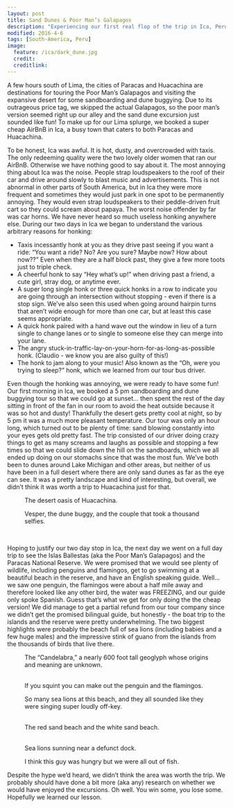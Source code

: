 ```yaml
---
layout: post
title: Sand Dunes & Poor Man’s Galapagos
description: "Experiencing our first real flop of the trip in Ica, Peru."
modified: 2016-4-6
tags: [South-America, Peru]
image:
  feature: /ica/dark_dune.jpg
  credit: 
  creditlink: 
---
```


A few hours south of Lima, the cities of Paracas and Huacachina are destinations for touring the Poor Man’s Galapagos and visiting the expansive desert for some sandboarding and dune buggying. Due to its outrageous price tag, we skipped the actual Galapagos, so the poor man’s version seemed right up our alley and the sand dune excursion just sounded like fun! To make up for our Lima splurge, we booked a super cheap AirBnB in Ica, a busy town that caters to both Paracas and Huacachina. 

To be honest, Ica was awful. It is hot, dusty, and overcrowded with taxis. The only redeeming quality were the two lovely older women that ran our AirBnB. Otherwise we have nothing good to say about it. The most annoying thing about Ica was the noise. People strap loudspeakers to the roof of their car and drive around slowly to blast music and advertisements. This is not abnormal in other parts of South America, but in Ica they were more frequent and sometimes they would just park in one spot to be permanently annoying. They would even strap loudspeakers to their peddle-driven fruit cart so they could scream about papaya. The worst noise offender by far was car horns. We have never heard so much useless honking anywhere else. During our two days in Ica we began to understand the various arbitrary reasons for honking:

- Taxis incessantly honk at you as they drive past seeing if you want a ride: “You want a ride? No? Are you sure? Maybe now? How about now??” Even when they are a half block past, they give a few more toots just to triple check.
- A cheerful honk to say “Hey what’s up!” when driving past a friend, a cute girl, stray dog, or anytime ever.
- A super long single honk or three quick honks in a row to indicate you are going through an intersection without stopping - even if there is a stop sign. We’ve also seen this used when going around hairpin turns that aren’t wide enough for more than one car, but at least this case seems appropriate.
- A quick honk paired with a hand wave out the window in lieu of a turn single to change lanes or to single to someone else they can merge into your lane.
- The angry stuck-in-traffic-lay-on-your-horn-for-as-long-as-possible honk. (Claudio - we know you are also guilty of this!)
- The honk to jam along to your music! Also known as the “Oh, were you trying to sleep?” honk, which we learned from our tour bus driver.

Even though the honking was annoying, we were ready to have some fun! Our first morning in Ica, we booked a 5 pm sandboarding and dune buggying tour so that we could go at sunset… then spent the rest of the day sitting in front of the fan in our room to avoid the heat outside because it was so hot and dusty! Thankfully the desert gets pretty cool at night, so by 5 pm it was a much more pleasant temperature. Our tour was only an hour long, which turned out to be plenty of time: sand blowing constantly into your eyes gets old pretty fast. The trip consisted of our driver doing crazy things to get as many screams and laughs as possible and stopping a few times so that we could slide down the hill on the sandboards, which we all ended up doing on our stomachs since that was the most fun. We’ve both been to dunes around Lake Michigan and other areas, but neither of us have been in a full desert where there are only sand dunes as far as the eye can see. It was a pretty landscape and kind of interesting, but overall, we didn’t think it was worth a trip to Huacachina just for that.
<figure>
    <a href="/images/ica/huacachina_oasis.jpg"><img src="/images/ica/huacachina_oasis.jpg" alt=""></a>
    <figcaption>The desert oasis of Huacachina.</figcaption>
</figure>
<figure>
    <a href="/images/ica/vesper_and_buggy.jpg"><img src="/images/ica/vesper_and_buggy.jpg" alt=""></a>
    <figcaption>Vesper, the dune buggy, and the couple that took a thousand selfies.</figcaption>
</figure>
<figure class="half">
    <a href="/images/ica/kartwheel.gif"><img src="/images/ica/kartwheel.gif" alt=""></a>
    <a href="/images/ica/laura_and_board.jpg"><img src="/images/ica/laura_and_board.jpg" alt=""></a>
    <a href="/images/ica/vesper_and_board.jpg"><img src="/images/ica/vesper_and_board.jpg" alt=""></a>
    <a href="/images/ica/vesper_sandboarding.gif"><img src="/images/ica/vesper_sandboarding.gif" alt=""></a>
</figure>

Hoping to justify our two day stop in Ica, the next day we went on a full day trip to see the Islas Ballestas (aka the Poor Man’s Galapagos) and the Paracas National Reserve. We were promised that we would see plenty of wildlife, including penguins and flamingos, get to go swimming at a beautiful beach in the reserve, and have an English speaking guide. Well… we saw one penguin, the flamingos were about a half mile away and therefore looked like any other bird, the water was FREEZING, and our guide only spoke Spanish. Guess that’s what we get for only doing the the cheap version! We did manage to get a partial refund from our tour company since we didn’t get the promised bilingual guide, but honestly - the boat trip to the islands and the reserve were pretty underwhelming. The two biggest highlights were probably the beach full of sea lions (including babies and a few huge males) and the impressive stink of guano from the islands from the thousands of birds that live there.
<figure>
    <a href="/images/ica/candelabra.jpg"><img src="/images/ica/candelabra.jpg" alt=""></a>
    <figcaption>The “Candelabra,” a nearly 600 foot tall geoglyph whose origins and meaning are unknown.</figcaption>
</figure>
<figure class="half">
    <a href="/images/ica/penguin.jpg"><img src="/images/ica/penguin.jpg" alt=""></a>
    <a href="/images/ica/flamingos.jpg"><img src="/images/ica/flamingos.jpg" alt=""></a>
    <figcaption>If you squint you can make out the penguin and the flamingos.</figcaption>
</figure>
<figure>
    <a href="/images/ica/sea_lion_beach.jpg"><img src="/images/ica/sea_lion_beach.jpg" alt=""></a>
    <figcaption>So many sea lions at this beach, and they all sounded like they were singing super loudly off-key.</figcaption>
</figure>
<figure class="half">
    <a href="/images/ica/red_beach.jpg"><img src="/images/ica/red_beach.jpg" alt=""></a>
    <a href="/images/ica/beach.jpg"><img src="/images/ica/beach.jpg" alt=""></a>
    <figcaption>The red sand beach and the white sand beach.</figcaption>
</figure>
<figure class="half">
    <a href="/images/ica/sea_lion_posing.jpg"><img src="/images/ica/sea_lion_posing.jpg" alt=""></a>
    <a href="/images/ica/dock.jpg"><img src="/images/ica/dock.jpg" alt=""></a>
    <figcaption>Sea lions sunning near a defunct dock.</figcaption>
</figure>
<figure>
    <a href="/images/ica/pellican.jpg"><img src="/images/ica/pellican.jpg" alt=""></a>
    <figcaption>I think this guy was hungry but we were all out of fish.</figcaption>
</figure>

Despite the hype we’d heard, we didn’t think the area was worth the trip. We probably should have done a bit more (aka any) research on whether we would have enjoyed the excursions. Oh well. You win some, you lose some. Hopefully we learned our lesson.
